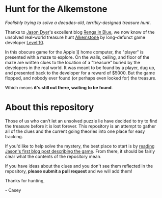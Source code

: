 # Hunt for the Alkemstone
_Foolishly trying to solve a decades-old, terribly-designed treasure hunt_.

Thanks to [Jason Dyer](https://twitter.com/jdyer)'s excellent blog [Renga in Blue](https://bluerenga.blog/), we now know of the unsolved real-world treasure hunt [Alkemstone](https://bluerenga.blog/tag/alkemstone/?order=ASC) by long-defunct game developer [Level 10](https://www.mobygames.com/company/level-10).

In this obscure game for the Apple \]\[ home computer, the "player" is presented with a maze to explore.  On the walls, ceiling, and floor of the maze are written clues to the location of a "treasure" buried by the developers in the real world.  It was meant to be found by a player, dug up, and presented back to the developer for a reward of $5000.  But the game flopped, and nobody ever found (or perhaps even looked for) the treasure.

Which means __it's still out there, waiting to be found__.

# About this repository

Those of us who can't let an unsolved puzzle lie have decided to try to find the treasure before it is lost forever.  This repository is an attempt to gather all of the clues and the current going theories into one place for easy tracking.

If you'd like to help solve the mystery, the best place to start is by [reading Jason's first blog post describing the game](https://bluerenga.blog/2020/02/05/alkemstone-1980/).  From there, it should be fairly clear what the contents of the repository mean.

If you have ideas about the clues and you don't see them reflected in the repository, __please submit a pull request__ and we will add them!

Thanks for hunting,

\- Casey
